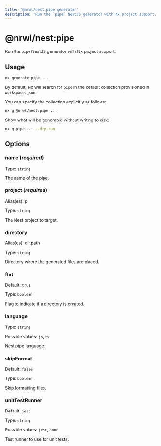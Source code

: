 ```yaml
---
title: '@nrwl/nest:pipe generator'
description: 'Run the `pipe` NestJS generator with Nx project support.'
---
```


# @nrwl/nest:pipe

Run the `pipe` NestJS generator with Nx project support.

## Usage

```bash
nx generate pipe ...
```

By default, Nx will search for `pipe` in the default collection provisioned in `workspace.json`.

You can specify the collection explicitly as follows:

```bash
nx g @nrwl/nest:pipe ...
```

Show what will be generated without writing to disk:

```bash
nx g pipe ... --dry-run
```

## Options

### name (_**required**_)

Type: `string`

The name of the pipe.

### project (_**required**_)

Alias(es): p

Type: `string`

The Nest project to target.

### directory

Alias(es): dir,path

Type: `string`

Directory where the generated files are placed.

### flat

Default: `true`

Type: `boolean`

Flag to indicate if a directory is created.

### language

Type: `string`

Possible values: `js`, `ts`

Nest pipe language.

### skipFormat

Default: `false`

Type: `boolean`

Skip formatting files.

### unitTestRunner

Default: `jest`

Type: `string`

Possible values: `jest`, `none`

Test runner to use for unit tests.
